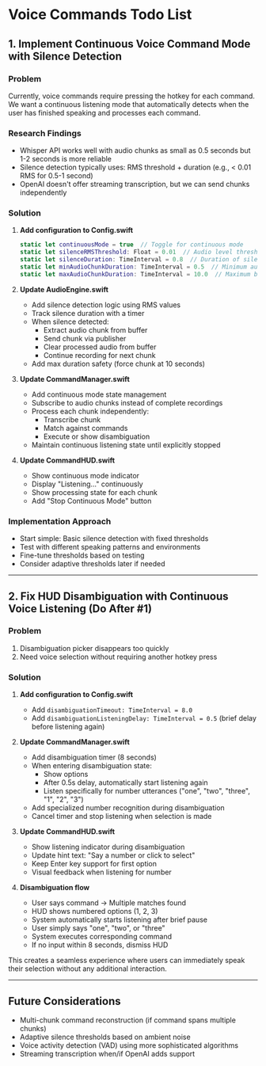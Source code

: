 # Voice Commands Todo List

## 1. Implement Continuous Voice Command Mode with Silence Detection

### Problem
Currently, voice commands require pressing the hotkey for each command. We want a continuous listening mode that automatically detects when the user has finished speaking and processes each command.

### Research Findings
- Whisper API works well with audio chunks as small as 0.5 seconds but 1-2 seconds is more reliable
- Silence detection typically uses: RMS threshold + duration (e.g., < 0.01 RMS for 0.5-1 second)
- OpenAI doesn't offer streaming transcription, but we can send chunks independently

### Solution

1. **Add configuration to Config.swift**
   ```swift
   static let continuousMode = true  // Toggle for continuous mode
   static let silenceRMSThreshold: Float = 0.01  // Audio level threshold for silence
   static let silenceDuration: TimeInterval = 0.8  // Duration of silence to trigger processing
   static let minAudioChunkDuration: TimeInterval = 0.5  // Minimum audio chunk size
   static let maxAudioChunkDuration: TimeInterval = 10.0  // Maximum before forced processing
   ```

2. **Update AudioEngine.swift**
   - Add silence detection logic using RMS values
   - Track silence duration with a timer
   - When silence detected:
     - Extract audio chunk from buffer
     - Send chunk via publisher
     - Clear processed audio from buffer
     - Continue recording for next chunk
   - Add max duration safety (force chunk at 10 seconds)

3. **Update CommandManager.swift**
   - Add continuous mode state management
   - Subscribe to audio chunks instead of complete recordings
   - Process each chunk independently:
     - Transcribe chunk
     - Match against commands
     - Execute or show disambiguation
   - Maintain continuous listening state until explicitly stopped

4. **Update CommandHUD.swift**
   - Show continuous mode indicator
   - Display "Listening..." continuously
   - Show processing state for each chunk
   - Add "Stop Continuous Mode" button

### Implementation Approach
- Start simple: Basic silence detection with fixed thresholds
- Test with different speaking patterns and environments
- Fine-tune thresholds based on testing
- Consider adaptive thresholds later if needed

---

## 2. Fix HUD Disambiguation with Continuous Voice Listening (Do After #1)

### Problem
1. Disambiguation picker disappears too quickly
2. Need voice selection without requiring another hotkey press

### Solution

1. **Add configuration to Config.swift**
   - Add `disambiguationTimeout: TimeInterval = 8.0`
   - Add `disambiguationListeningDelay: TimeInterval = 0.5` (brief delay before listening again)

2. **Update CommandManager.swift**
   - Add disambiguation timer (8 seconds)
   - When entering disambiguation state:
     - Show options
     - After 0.5s delay, automatically start listening again
     - Listen specifically for number utterances ("one", "two", "three", "1", "2", "3")
   - Add specialized number recognition during disambiguation
   - Cancel timer and stop listening when selection is made

3. **Update CommandHUD.swift**
   - Show listening indicator during disambiguation
   - Update hint text: "Say a number or click to select"
   - Keep Enter key support for first option
   - Visual feedback when listening for number

4. **Disambiguation flow**
   - User says command → Multiple matches found
   - HUD shows numbered options (1, 2, 3)
   - System automatically starts listening after brief pause
   - User simply says "one", "two", or "three"
   - System executes corresponding command
   - If no input within 8 seconds, dismiss HUD

This creates a seamless experience where users can immediately speak their selection without any additional interaction.

---

## Future Considerations
- Multi-chunk command reconstruction (if command spans multiple chunks)
- Adaptive silence thresholds based on ambient noise
- Voice activity detection (VAD) using more sophisticated algorithms
- Streaming transcription when/if OpenAI adds support